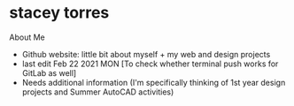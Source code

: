 # stacey torres
About Me
- Github website: little bit about myself + my web and design projects
- last edit Feb 22 2021 MON [To check whether terminal push works for GitLab as well]
- Needs additional information (I'm specifically thinking of 1st year design projects and Summer AutoCAD activities)

